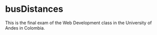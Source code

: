 # busDistances
This is the final exam of the Web Development class in the University of Andes in Colombia. 

